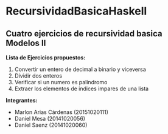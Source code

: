 # RecursividadBasicaHaskell
## Cuatro ejercicios de recursividad basica Modelos II

**Lista de Ejercicios propuestos:**

1. Convertir un entero de decimal a binario y viceversa 
2. Dividir dos enteros 
3. Verificar si un numero es palindromo
4. Extraer los elementos de indices impares de una lista

**Integrantes:**

- Marlon Arias Cárdenas (20151020111)
- Daniel Mesa (20141020056)
- Daniel Saenz (20141020060)
